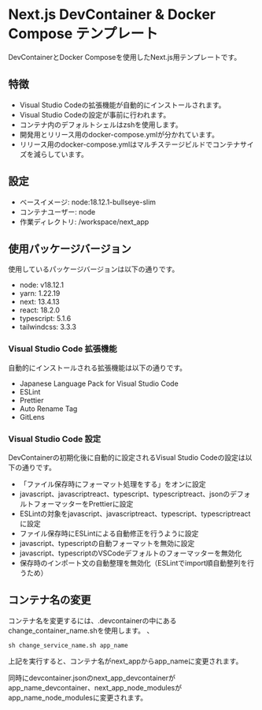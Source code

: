 # Next.js DevContainer & Docker Compose テンプレート

DevContainerとDocker Composeを使用したNext.js用テンプレートです。

## 特徴

- Visual Studio Codeの拡張機能が自動的にインストールされます。
- Visual Studio Codeの設定が事前に行われます。
- コンテナ内のデフォルトシェルはzshを使用します。
- 開発用とリリース用のdocker-compose.ymlが分かれています。
- リリース用のdocker-compose.ymlはマルチステージビルドでコンテナサイズを減らしています。

## 設定

- ベースイメージ: node:18.12.1-bullseye-slim
- コンテナユーザー: node
- 作業ディレクトリ: /workspace/next_app

## 使用パッケージバージョン

使用しているパッケージバージョンは以下の通りです。

- node: v18.12.1
- yarn: 1.22.19
- next: 13.4.13
- react: 18.2.0
- typescript: 5.1.6
- tailwindcss: 3.3.3

### Visual Studio Code 拡張機能

自動的にインストールされる拡張機能は以下の通りです。

- Japanese Language Pack for Visual Studio Code
- ESLint
- Prettier
- Auto Rename Tag
- GitLens

### Visual Studio Code 設定

DevContainerの初期化後に自動的に設定されるVisual Studio Codeの設定は以下の通りです。

- 「ファイル保存時にフォーマット処理をする」をオンに設定
- javascript、javascriptreact、typescript、typescriptreact、jsonのデフォルトフォーマッターをPrettierに設定
- ESLintの対象をjavascript、javascriptreact、typescript、typescriptreactに設定
- ファイル保存時にESLintによる自動修正を行うように設定
- javascript、typescriptの自動フォーマットを無効に設定
- javascript、typescriptのVSCodeデフォルトのフォーマッターを無効化
- 保存時のインポート文の自動整理を無効化（ESLintでimport順自動整列を行うため）

## コンテナ名の変更

コンテナ名を変更するには、.devcontainerの中にあるchange_container_name.shを使用します。
、
```
sh change_service_name.sh app_name
```
上記を実行すると、コンテナ名がnext_appからapp_nameに変更されます。

同時にdevcontainer.jsonのnext_app_devcontainerがapp_name_devcontainer、next_app_node_modulesがapp_name_node_modulesに変更されます。

